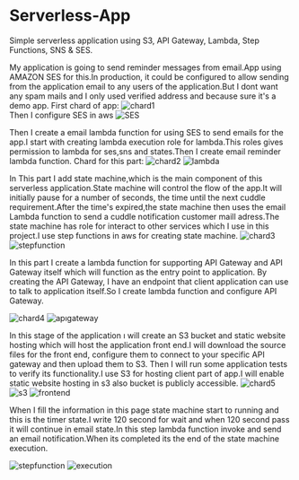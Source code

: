 # Serverless-App
Simple serverless application using S3, API Gateway, Lambda, Step Functions, SNS &amp; SES.

My application is going to send reminder messages from email.App using AMAZON SES for this.In production, it could be configured to allow sending from the application email to any users of the application.But I dont want any spam mails and I only used verified address and because sure it's a demo app.
First chard of app:
![chard1](_docs/assets/Serverless%20APP%20CHARD.png)
<br>
Then I configure SES in aws
![SES](_docs/assets/ses.jpg)

Then I create a email lambda function for using SES to send emails for the app.I start with creating lambda execution role for lambda.This roles gives permission to lambda for ses,sns and states.Then I create email reminder lambda function.
Chard for this part:
![chard2](_docs/assets/Screenshot%20from%202023-04-02%2017-13-24.png)
![lambda](_docs/assets/lambda.png)

In This part I add state machine,which is the main component of this serverless application.State machine will control the flow of the app.It will initially pause for a number of seconds, the time until the next cuddle requirement.After the time's expired,the state machine then uses the email Lambda function to send a cuddle notification  customer maill adress.The state machine has role for interact to other services which I use in this project.I use step functions in aws for creating state machine.
![chard3](_docs/assets/Screenshot%20from%202023-04-03%2020-02-33.png)
![stepfunction](_docs/assets/Screenshot%20from%202023-04-03%2019-52-45.png)

In this part I create a lambda function for supporting API Gateway and API Gateway itself which will function as the entry point to  application. By creating the API Gateway, I have an endpoint that client application can use to talk to application itself.So I create lambda function and configure API Gateway. 

![chard4](_docs/assets/Screenshot%20from%202023-04-03%2022-10-10.png)
![apıgateway](_docs/assets/Screenshot%20from%202023-04-03%2022-08-32.png)

In this stage of the application ı will create an S3 bucket and static website hosting which will host the application front end.I will download the source files for the front end, configure them to connect to your specific API gateway and then upload them to S3. Then I will run some application tests to verify its functionality.I use S3 for hosting client part of app.I will enable static website hosting in s3 also bucket is publicly accessible.
![chard5](_docs/assets/Screenshot%20from%202023-04-04%2016-50-20.png)
![s3](_docs/assets/newS3.jpg)
![frontend](_docs/assets/newappfrontend.jpg)

When I fill the information in this page state machine start to running and this is the timer state.I write 120 second for wait and when 120 second pass it will continue in email state.In this step lambda function invoke and send an email notification.When its completed its the end of the state machine execution.

![stepfunction](_docs/assets/stepfunction.png)
![execution](_docs/assets/executiondetail.jpg)












